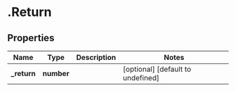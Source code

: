 # .Return

## Properties

|Name | Type | Description | Notes|
|------------ | ------------- | ------------- | -------------|
|**_return** | **number** |  | [optional] [default to undefined]|



